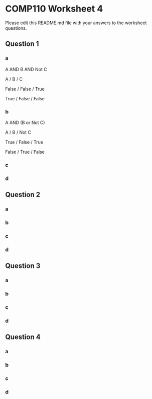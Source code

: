 # COMP110 Worksheet 4

Please edit this README.md file with your answers to the worksheet questions.

## Question 1

### a 
A AND B AND Not C

 A  /            B      /        C

False     /     False      /     True

True     /      False       /    False
 
### b
A AND (B or Not C)

A      /       B      /       Not C

True     /    False      /   True

False     /   True       /   False

### c

            

### d

## Question 2

### a

### b

### c

### d

## Question 3

### a

### b

### c

### d

## Question 4

### a

### b

### c

### d

